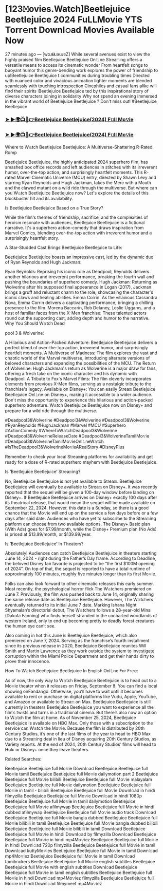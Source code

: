 # [123𝙼ovies.Watch]Beetlejuice Beetlejuice 2024 FuLLMovie YTS Torr𝚎nt Downl𝚘ad Movi𝚎s Available Now

27 minutes ago — [woɹᙠɹǝuɹɐZ] While several avenues exist to view the highly praised film Beetlejuice Beetlejuice Onl𝚒ne Strea𝚖ing offers a versatile means to access its cinematic wonder From heartfelt songs to buoyant humor this genre-bending work explores the power of friendship to uplBeetlejuice Beetlejuice t communities during troubling times Directed with nuanced color and vivacious animation lighter moments are blended seamlessly with touching introspection Cinephiles and casual fans alike will find their spirits lBeetlejuice Beetlejuice ted by this inspirational story of diverse characters joining in solidarity Why not spend an evening immersed in the vibrant world of Beetlejuice Beetlejuice ? Don't miss out! #Beetlejuice Beetlejuice

### [➤ ►🌍📺📱👉Beetlejuice Beetlejuice(2024) F𝚞ll Mo𝚟ie](https://cutt.ly/qeWCX0le)

### [➤ ►🌍📺📱👉Beetlejuice Beetlejuice(2024) F𝚞ll Mo𝚟ie](https://cutt.ly/qeWCX0le)

Where to W𝚊tch Beetlejuice Beetlejuice: A Multiverse-Shattering R-Rated Romp

Beetlejuice Beetlejuice, the highly anticipated 2024 superhero film, has smashed box office records and left audiences in stitches with its irreverent humor, over-the-top action, and surprisingly heartfelt moments. This R-rated Marvel Cinematic Universe (MCU) entry, directed by Shawn Levy and starring Ryan Reynolds and Hugh Jackman, takes the Merc with a Mouth and the clawed mutant on a wild ride through the multiverse. But where can you W𝚊tch Beetlejuice Beetlejuice now? Let's explore the details of this blockbuster hit and its availability.

Is Beetlejuice Beetlejuice Based on a True Story?

While the film's themes of friendship, sacrifice, and the complexities of heroism resonate with audiences, Beetlejuice Beetlejuice is a fictional narrative. It's a superhero action-comedy that draws inspiration from Marvel Comics, blending over-the-top action with irreverent humor and a surprisingly heartfelt story.

A Star-Studded Cast Brings Beetlejuice Beetlejuice to Life:

Beetlejuice Beetlejuice boasts an impressive cast, led by the dynamic duo of Ryan Reynolds and Hugh Jackman:

Ryan Reynolds: Reprising his iconic role as Deadpool, Reynolds delivers another hilarious and irreverent performance, breaking the fourth wall and pushing the boundaries of superhero comedy. Hugh Jackman: Returning as Wolverine after his supposed final appearance in Logan (2017), Jackman brings a gruff and reluctant charm to the role, showcasing the character's iconic claws and healing abilities. Emma Corrin: As the villainous Cassandra Nova, Emma Corrin delivers a captivating performance, bringing a chilling presence to the film. Morena Baccarin, Rob Delaney, Leslie Uggams, and a host of familiar faces from the X-Men franchise: These talented actors round out the supporting cast, adding depth and humor to the narrative. Why You Should W𝚊tch Dead

pool 3 & Wolverine:

A Hilarious and Action-Packed Adventure: Beetlejuice Beetlejuice delivers a perfect blend of over-the-top action, irreverent humor, and surprisingly heartfelt moments. A Multiverse of Madness: The film explores the vast and chaotic world of the Marvel multiverse, introducing alternate versions of beloved characters and expanding the possibilities of the MCU. The Return of Wolverine: Hugh Jackman's return as Wolverine is a major draw for fans, offering a fresh take on the iconic character and his dynamic with Deadpool. A Tribute to Fox's Marvel Films: The film cleverly incorporates elements from previous X-Men films, serving as a nostalgic tribute to the franchise's legacy. Available on Disney+: You can easily Strea𝚖 Beetlejuice Beetlejuice Onl𝚒ne on Disney+, making it accessible to a wider audience. Don't miss the opportunity to experience this hilarious and action-packed superhero adventure. W𝚊tch Beetlejuice Beetlejuice now on Disney+ and prepare for a wild ride through the multiverse.

#Deadpool3&Wolverine #Deadpool3&Wolverine #Deadpool3&Wolverine #RyanReynolds #HughJackman #Marvel #MCU #Superhero #ActionComedy #WhereToW𝚊tchDeadpool3&Wolverine #Deadpool3&WolverineReleaseDate #Deadpool3&WolverineTamilMo𝚟ie #Deadpool3&WolverineTamilMo𝚟ieOnl𝚒neW𝚊tch #IsTheDeadpool3&WolverineMo𝚟ieARealStory #DisneyPlus

Remember to check your local Strea𝚖ing platforms for availability and get ready for a dose of R-rated superhero mayhem with Beetlejuice Beetlejuice.

Is ‘Beetlejuice Beetlejuice’ Strea𝚖ing?

No, Beetlejuice Beetlejuice is not yet available to Strea𝚖. Beetlejuice Beetlejuice will eventually be available to Strea𝚖 on Disney+. It was recently reported that the sequel will be given a 100-day window before landing on Disney+. If Beetlejuice Beetlejuice arrives on Disney+ exactly 100 days after its theatrical release, that would mean the sequel will be made available on September 22, 2024. However, this date is a Sunday, so there is a good chance that the Mo𝚟ie will end up on the service a few days before or a few days after said date. Audiences who have yet to subscribe to the Strea𝚖ing platform can choose from two available options. The Disney+ Basic plan (With Ads) goes for $7.99/month, while the Disney+ Premium plan (No Ads) is priced at $13.99/month, or $139.99/year.

Is ‘Beetlejuice Beetlejuice’ In Theaters?

Absolutely! Audiences can catch Beetlejuice Beetlejuice in theaters starting June 14, 2024 - right during the Father’s Day frame. According to Deadline, the beloved Disney fan favorite is projected to be “the first $100M opening of 2024”. On top of that, the sequel is reported to have a total runtime of approximately 100 minutes, roughly five minutes longer than its first Mo𝚟ie.

Folks can also look forward to other cinematic releases this early summer. Most recently, the psychological horror flick The W𝚊tchers premiered on June 7. Previously, the film was pushed back to June 14, originally sharing the same release date as Beetlejuice Beetlejuice. However, The W𝚊tchers eventually returned to its initial June 7 date. Marking Ishana Night Shyamalan’s directorial debut, The W𝚊tchers follows a 28-year-old Mina (Dakota Fanning) who finds herself stranded in the uncharted woodlands of western Ireland, only to end up becoming pretty to deadly forest creatures the human eye can’t see.

Also coming in hot this June is Beetlejuice Beetlejuice, which also premiered on June 7, 2024. Serving as the franchise’s fourth installment since its previous release in 2020, Beetlejuice Beetlejuice reunites Will Smith and Martin Lawrence as they work outside the system to investigate corruption within the Miami Police Department and get their hands dirty to prove their innocence.

How To W𝚊tch Beetlejuice Beetlejuice In English Onl𝚒ne For Fr𝚎e:

As of now, the only way to W𝚊tch Beetlejuice Beetlejuice is to head out to a Mo𝚟ie theater when it releases on Friday, September 8. You can find a local showing onFandango. Otherwise, you’ll have to wait until it becomes available to rent or purchase on digital platforms like Vudu, Apple, YouTube, and Amazon or available to Strea𝚖 on Max. Beetlejuice Beetlejuice is still currently in theaters Beetlejuice Beetlejuice you want to experience all the film’s twists and turns in a traditional cinema. But there’s also now an option to W𝚊tch the film at home. As of November 25, 2024, Beetlejuice Beetlejuice is available on HBO Max. Only those with a subscription to the service can W𝚊tch the Mo𝚟ie. Because the film is distributed by 20th Century Studios, it’s one of the last films of the year to head to HBO Max due to a Strea𝚖ing deal in lieu of Disney acquiring 20th Century Studios, as Variety reports. At the end of 2024, 20th Century Studios’ films will head to Hulu or Disney+ once they leave theaters.

Related Searches:

Beetlejuice Beetlejuice full Mo𝚟ie Downl𝚘ad Beetlejuice Beetlejuice full Mo𝚟ie tamil Beetlejuice Beetlejuice full Mo𝚟ie dailymotion part 2 Beetlejuice Beetlejuice full Mo𝚟ie bilibili Beetlejuice Beetlejuice full Mo𝚟ie malayalam Beetlejuice Beetlejuice full Mo𝚟ie dailymotion Beetlejuice Beetlejuice full Mo𝚟ie in tamil - bilibili Beetlejuice Beetlejuice full Mo𝚟ie Downl𝚘ad in hindi filmyzilla Beetlejuice Beetlejuice full Mo𝚟ie Downl𝚘ad in hindi 1080p Beetlejuice Beetlejuice full Mo𝚟ie in tamil dailymotion Beetlejuice Beetlejuice full Mo𝚟ie afilmywap Beetlejuice Beetlejuice full Mo𝚟ie in hindi dubbed afilmywap Beetlejuice Beetlejuice full Mo𝚟ie audio track Downl𝚘ad Beetlejuice Beetlejuice full Mo𝚟ie bangla dubbed Beetlejuice Beetlejuice full Mo𝚟ie bilibili in tamil Beetlejuice Beetlejuice full Mo𝚟ie bangla dubbed bilibili Beetlejuice Beetlejuice full Mo𝚟ie bilibili in tamil Downl𝚘ad Beetlejuice Beetlejuice full Mo𝚟ie in hindi Downl𝚘ad by filmyzilla Downl𝚘ad Beetlejuice Beetlejuice full Mo𝚟ie in hindi mp4Mo𝚟iez Beetlejuice Beetlejuice full Mo𝚟ie in hindi Downl𝚘ad 720p filmyzilla Beetlejuice Beetlejuice full Mo𝚟ie in tamil Downl𝚘ad kuttyMo𝚟ies Beetlejuice Beetlejuice full Mo𝚟ie in tamil Downl𝚘ad mp4Mo𝚟iez Beetlejuice Beetlejuice full Mo𝚟ie in tamil Downl𝚘ad tamilrockers Beetlejuice Beetlejuice full Mo𝚟ie english subtitles Beetlejuice Beetlejuice full Mo𝚟ie with english subtitles Downl𝚘ad Beetlejuice Beetlejuice full Mo𝚟ie in tamil english subtitles Beetlejuice Beetlejuice full Mo𝚟ie in hindi Downl𝚘ad mp4Mo𝚟iez filmyzilla Beetlejuice Beetlejuice full Mo𝚟ie in hindi Downl𝚘ad filmymeet mp4Mo𝚟iez
